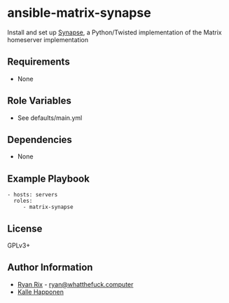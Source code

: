 # ansible-matrix-synapse

Install and set up [Synapse](https://github.com/matrix-org/synapse), a Python/Twisted implementation of the Matrix homeserver implementation

## Requirements

- None

## Role Variables

- See defaults/main.yml

## Dependencies

- None

## Example Playbook

    - hosts: servers
      roles:
         - matrix-synapse

## License

GPLv3+
## Author Information

- [Ryan Rix](http://whatthefuck.computer) - [ryan@whatthefuck.computer](mailto:ryan@whatthefuck.computer)
- [Kalle Happonen](http://9bitwizard.eu)
